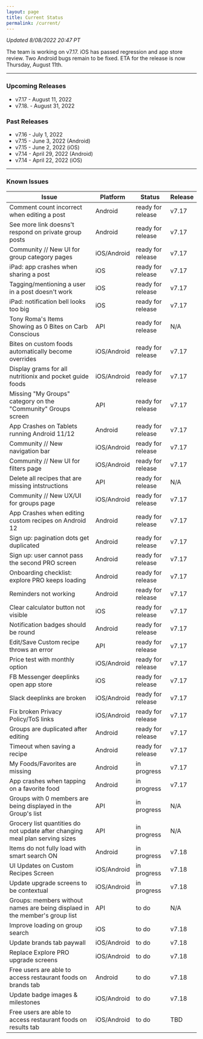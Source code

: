 ```yaml
---
layout: page
title: Current Status
permalink: /current/
---
```


_Updated 8/08/2022 20:47 PT_

The team is working on v7.17. iOS has passed regression and app store review. Two Android bugs remain to be fixed. ETA for the release is now Thursday, August 11th.

***

### Upcoming Releases
- v7.17   - August 11, 2022
- v7.18.  - August 31, 2022
 
### Past Releases
- v7.16   - July 1, 2022
- v7.15   - June 3, 2022 (Android)
- v7.15   - June 2, 2022 (iOS)
- v7.14   - April 29, 2022 (Android)
- v7.14   - April 22, 2022 (iOS)

***

### Known Issues

|Issue                          |Platform   | Status    | Release           |
| ---                           | ---       | ---       | ---               |
|Comment count incorrect when editing a post|Android|ready for release| v7.17|
|See more link doesns't respond on private group posts|Android|ready for release| v7.17|
|Community // New UI for group category pages|iOS/Android |ready for release| v7.17|
|iPad: app crashes when sharing a post|iOS |ready for release| v7.17|
|Tagging/mentioning a user in a post doesn't work|iOS |ready for release| v7.17|
|iPad: notification bell looks too big|iOS |ready for release| v7.17|
|Tony Roma's Items Showing as 0 Bites on Carb Conscious|API|ready for release| N/A|
|Bites on custom foods automatically become overrides|iOS/Android|ready for release| v7.17|
|Display grams for all nutritionix and pocket guide foods|iOS/Android|ready for release| v7.17|
|Missing "My Groups" category on the "Community" Groups screen|API|ready for release| v7.17|
|App Crashes on Tablets running Android 11/12 |Android |ready for release| v7.17|
|Community // New navigation bar|iOS/Android|ready for release| v7.17|
|Community // New UI for filters page|iOS/Android |ready for release| v7.17|
|Delete all recipes that are missing intstructions|API|ready for release| N/A|
|Community // New UX/UI for groups page|iOS/Android |ready for release| v7.17|
|App Crashes when editing custom recipes on Android 12 |Android |ready for release| v7.17|
|Sign up: pagination dots get duplicated |Android |ready for release| v7.17|
|Sign up: user cannot pass the second PRO screen |Android |ready for release| v7.17|
|Onboarding checklist: explore PRO keeps loading |Android |ready for release| v7.17|
|Reminders not working|Android|ready for release| v7.17|
|Clear calculator button not visible|iOS|ready for release| v7.17|
|Notification badges should be round|Android|ready for release| v7.17|
|Edit/Save Custom recipe throws an error|API|ready for release| v7.17|
|Price test with monthly option|iOS/Android|ready for release| v7.17|
|FB Messenger deeplinks open app store|iOS|ready for release| v7.17|
|Slack deeplinks are broken|iOS/Android|ready for release| v7.17|
|Fix broken Privacy Policy/ToS links |iOS/Android |ready for release| v7.17|
|Groups are duplicated after editing |Android |ready for release| v7.17|
|Timeout when saving a recipe |Android |ready for release| v7.17|
|My Foods/Favorites are missing |Android |in progress| v7.17|
|App crashes when tapping on a favorite food |Android |in progress| v7.17|
|Groups with 0 members are being displayed in the Group's list |API |in progress| N/A|
|Grocery list quantities do not update after changing meal plan serving sizes|API|in progress| N/A|
|Items do not fully load with smart search ON |Android |in progress| v7.18|
|UI Updates on Custom Recipes Screen |iOS/Android |in progress| v7.18|
|Update upgrade screens to be contextual |iOS/Android |in progress| v7.18|
|Groups: members without names are being displaed in the member's group list|API|to do| N/A|
|Improve loading on group search |iOS |to do| v7.18|
|Update brands tab paywall |iOS/Android |to do| v7.18|
|Replace Explore PRO upgrade screens |iOS/Android |to do| v7.18|
|Free users are able to access restaurant foods on brands tab|Android |to do| v7.18|
|Update badge images & milestones |iOS/Android |to do| v7.18|
|Free users are able to access restaurant foods on results tab|iOS/Android |to do| TBD|
